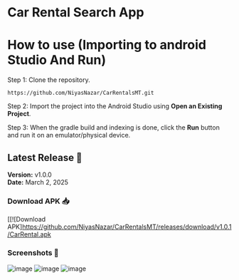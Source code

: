 # Car Rental Search App





# How to use (Importing to android Studio And Run)
Step 1:
Clone the repository.
```
https://github.com/NiyasNazar/CarRentalsMT.git

```
Step 2:
Import the project into the Android Studio using **Open an Existing Project**.

Step 3: 
When the gradle build and indexing is done, click the **Run** button and run it on an emulator/physical device.


## Latest Release 🚀
**Version:** v1.0.0  
**Date:** March 2, 2025  


### **Download APK 📥**
[[![Download APK]https://github.com/NiyasNazar/CarRentalsMT/releases/download/v1.0.1/CarRental.apk
### **Screenshots 📸**
![image](https://github.com/user-attachments/assets/c7bf5805-ee8e-4993-bb88-9ad6b938f731)
![image](https://github.com/user-attachments/assets/b11721cd-79bc-457b-b79f-bb02dc38805e)
![image](https://github.com/user-attachments/assets/659cfe51-9287-4d9d-b475-df17aba9cdeb)










